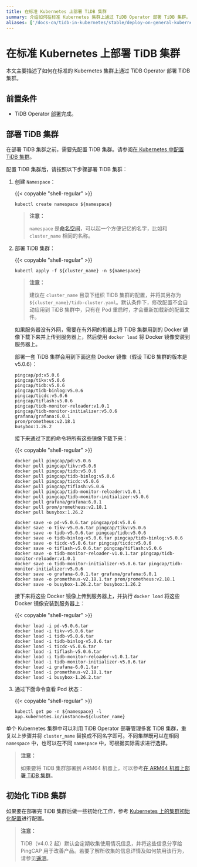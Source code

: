 ```yaml
---
title: 在标准 Kubernetes 上部署 TiDB 集群
summary: 介绍如何在标准 Kubernetes 集群上通过 TiDB Operator 部署 TiDB 集群。
aliases: ['/docs-cn/tidb-in-kubernetes/stable/deploy-on-general-kubernetes/','/docs-cn/tidb-in-kubernetes/v1.1/deploy-on-general-kubernetes/','/docs-cn/v3.0/how-to/deploy/tidb-in-kubernetes/general-kubernetes/']
---
```


# 在标准 Kubernetes 上部署 TiDB 集群

本文主要描述了如何在标准的 Kubernetes 集群上通过 TiDB Operator 部署 TiDB 集群。

## 前置条件

* TiDB Operator [部署](deploy-tidb-operator.md)完成。

## 部署 TiDB 集群

在部署 TiDB 集群之前，需要先配置 TiDB 集群。请参阅[在 Kubernetes 中配置 TiDB 集群](configure-a-tidb-cluster.md)。

配置 TiDB 集群后，请按照以下步骤部署 TiDB 集群：

1. 创建 `Namespace`：

    {{< copyable "shell-regular" >}}

    ```shell
    kubectl create namespace ${namespace}
    ```

    > **注意：**
    >
    > `namespace` 是[命名空间](https://kubernetes.io/docs/concepts/overview/working-with-objects/namespaces/)，可以起一个方便记忆的名字，比如和 `cluster_name` 相同的名称。

2. 部署 TiDB 集群：

    {{< copyable "shell-regular" >}}

    ``` shell
    kubectl apply -f ${cluster_name} -n ${namespace}
    ```

    > **注意：**
    >
    > 建议在 `cluster_name` 目录下组织 TiDB 集群的配置，并将其另存为 `${cluster_name}/tidb-cluster.yaml`。默认条件下，修改配置不会自动应用到 TiDB 集群中，只有在 Pod 重启时，才会重新加载新的配置文件。

    如果服务器没有外网，需要在有外网的机器上将 TiDB 集群用到的 Docker 镜像下载下来并上传到服务器上，然后使用 `docker load` 将 Docker 镜像安装到服务器上。

    部署一套 TiDB 集群会用到下面这些 Docker 镜像（假设 TiDB 集群的版本是 v5.0.6）：

    ```shell
    pingcap/pd:v5.0.6
    pingcap/tikv:v5.0.6
    pingcap/tidb:v5.0.6
    pingcap/tidb-binlog:v5.0.6
    pingcap/ticdc:v5.0.6
    pingcap/tiflash:v5.0.6
    pingcap/tidb-monitor-reloader:v1.0.1
    pingcap/tidb-monitor-initializer:v5.0.6
    grafana/grafana:6.0.1
    prom/prometheus:v2.18.1
    busybox:1.26.2
    ```

    接下来通过下面的命令将所有这些镜像下载下来：

    {{< copyable "shell-regular" >}}

    ```shell
    docker pull pingcap/pd:v5.0.6
    docker pull pingcap/tikv:v5.0.6
    docker pull pingcap/tidb:v5.0.6
    docker pull pingcap/tidb-binlog:v5.0.6
    docker pull pingcap/ticdc:v5.0.6
    docker pull pingcap/tiflash:v5.0.6
    docker pull pingcap/tidb-monitor-reloader:v1.0.1
    docker pull pingcap/tidb-monitor-initializer:v5.0.6
    docker pull grafana/grafana:6.0.1
    docker pull prom/prometheus:v2.18.1
    docker pull busybox:1.26.2

    docker save -o pd-v5.0.6.tar pingcap/pd:v5.0.6
    docker save -o tikv-v5.0.6.tar pingcap/tikv:v5.0.6
    docker save -o tidb-v5.0.6.tar pingcap/tidb:v5.0.6
    docker save -o tidb-binlog-v5.0.6.tar pingcap/tidb-binlog:v5.0.6
    docker save -o ticdc-v5.0.6.tar pingcap/ticdc:v5.0.6
    docker save -o tiflash-v5.0.6.tar pingcap/tiflash:v5.0.6
    docker save -o tidb-monitor-reloader-v1.0.1.tar pingcap/tidb-monitor-reloader:v1.0.1
    docker save -o tidb-monitor-initializer-v5.0.6.tar pingcap/tidb-monitor-initializer:v5.0.6
    docker save -o grafana-6.0.1.tar grafana/grafana:6.0.1
    docker save -o prometheus-v2.18.1.tar prom/prometheus:v2.18.1
    docker save -o busybox-1.26.2.tar busybox:1.26.2
    ```

    接下来将这些 Docker 镜像上传到服务器上，并执行 `docker load` 将这些 Docker 镜像安装到服务器上：

    {{< copyable "shell-regular" >}}

    ```shell
    docker load -i pd-v5.0.6.tar
    docker load -i tikv-v5.0.6.tar
    docker load -i tidb-v5.0.6.tar
    docker load -i tidb-binlog-v5.0.6.tar
    docker load -i ticdc-v5.0.6.tar
    docker load -i tiflash-v5.0.6.tar
    docker load -i tidb-monitor-reloader-v1.0.1.tar
    docker load -i tidb-monitor-initializer-v5.0.6.tar
    docker load -i grafana-6.0.1.tar
    docker load -i prometheus-v2.18.1.tar
    docker load -i busybox-1.26.2.tar
    ```

3. 通过下面命令查看 Pod 状态：

    {{< copyable "shell-regular" >}}

    ``` shell
    kubectl get po -n ${namespace} -l app.kubernetes.io/instance=${cluster_name}
    ```

单个 Kubernetes 集群中可以利用 TiDB Operator 部署管理多套 TiDB 集群，重复以上步骤并将 `cluster_name` 替换成不同名字即可。不同集群既可以在相同 `namespace` 中，也可以在不同 `namespace` 中，可根据实际需求进行选择。

> **注意：**
>
> 如果要将 TiDB 集群部署到 ARM64 机器上，可以参考[在 ARM64 机器上部署 TiDB 集群](deploy-cluster-on-arm64.md)。

## 初始化 TiDB 集群

如果要在部署完 TiDB 集群后做一些初始化工作，参考 [Kubernetes 上的集群初始化配置](initialize-a-cluster.md)进行配置。

> **注意：**
>
> TiDB（v4.0.2 起）默认会定期收集使用情况信息，并将这些信息分享给 PingCAP 用于改善产品。若要了解所收集的信息详情及如何禁用该行为，请参见[遥测](https://docs.pingcap.com/zh/tidb/stable/telemetry)。
